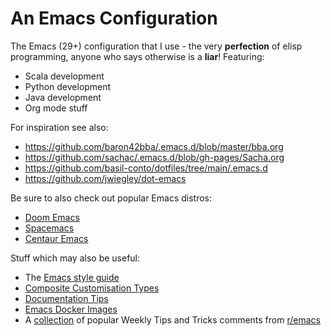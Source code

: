 # An Emacs Configuration

The Emacs (29+) configuration that I use - the very **perfection** <!--The few hundred commits are just refinements of that perfection--> of elisp programming, anyone who says otherwise is a **liar**! Featuring:

- Scala development
- Python development
- Java development
- Org mode stuff

For inspiration see also:
- https://github.com/baron42bba/.emacs.d/blob/master/bba.org
- https://github.com/sachac/.emacs.d/blob/gh-pages/Sacha.org
- https://github.com/basil-conto/dotfiles/tree/main/.emacs.d
- https://github.com/jwiegley/dot-emacs

Be sure to also check out popular Emacs distros:
- [Doom Emacs](https://github.com/hlissner/doom-emacs)
- [Spacemacs](https://www.spacemacs.org/)
- [Centaur Emacs](https://seagle0128.github.io/.emacs.d/)

Stuff which may also be useful:

- The [Emacs style guide](https://github.com/bbatsov/emacs-lisp-style-guide)
- [Composite Customisation Types](https://www.gnu.org/software/emacs/manual/html_node/elisp/Composite-Types.html)
- [Documentation Tips](https://www.gnu.org/software/emacs/manual/html_node/elisp/Documentation-Tips.html)
- [Emacs Docker Images](https://hub.docker.com/r/silex/emacs)
- A [collection](https://github.com/LaurenceWarne/reddit-emacs-tips-n-tricks/blob/master/out.md) of popular Weekly Tips and Tricks comments from [r/emacs](https://www.reddit.com/r/emacs/)
